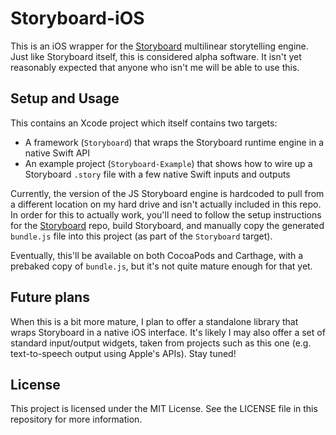 # Storyboard-iOS

This is an iOS wrapper for the [Storyboard](https://github.com/lazerwalker/storyboard.git) multilinear storytelling engine. Just like Storyboard itself, this is considered alpha software. It isn't yet reasonably expected that anyone who isn't me will be able to use this.


## Setup and Usage

This contains an Xcode project which itself contains two targets:

* A framework (`Storyboard`) that wraps the Storyboard runtime engine in a native Swift API
* An example project (`Storyboard-Example`) that shows how to wire up a Storyboard `.story` file with a few native Swift inputs and outputs

Currently, the version of the JS Storyboard engine is hardcoded to pull from a different location on my hard drive and isn't actually included in this repo. In order for this to actually work, you'll need to follow the setup instructions for the [Storyboard](https://github.com/lazerwalker/storyboard.git) repo, build Storyboard, and manually copy the generated `bundle.js` file into this project (as part of the `Storyboard` target).

Eventually, this'll be available on both CocoaPods and Carthage, with a prebaked copy of `bundle.js`, but it's not quite mature enough for that yet.


## Future plans

When this is a bit more mature, I plan to offer a standalone library that wraps Storyboard in a  native iOS interface. It's likely I may also offer a set of standard input/output widgets, taken from projects such as this one (e.g. text-to-speech output using Apple's APIs). Stay tuned!

## License

This project is licensed under the MIT License. See the LICENSE file in this repository for more information.